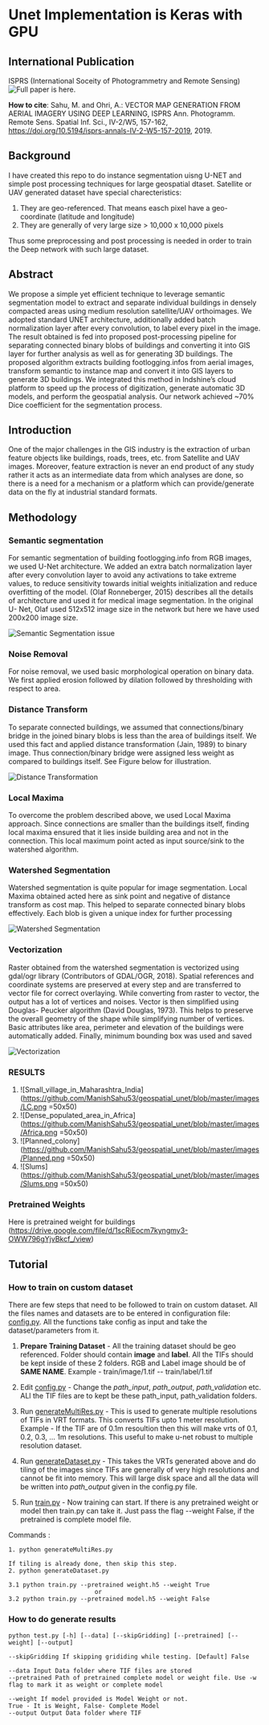 # Unet Implementation is Keras with GPU
## International Publication
ISPRS (International Soceity of Photogrammetry and Remote Sensing)
![Full paper](https://doi.org/10.5194/isprs-annals-IV-2-W5-157-2019) is here.

**How to cite**: Sahu, M. and Ohri, A.: VECTOR MAP GENERATION FROM AERIAL IMAGERY USING DEEP LEARNING, ISPRS Ann. Photogramm. Remote Sens. Spatial Inf. Sci., IV-2/W5, 157-162, https://doi.org/10.5194/isprs-annals-IV-2-W5-157-2019, 2019. 

## Background
I have created this repo to do instance segmentation uisng U-NET and simple post processing techniques for large geospatial dtaset.
Satellite or UAV generated dataset have special charecteristics:

1. They are geo-referenced. That means easch pixel have a geo-coordinate (latitude and longitude) 
2. They are generally of very large size > 10,000 x 10,000 pixels

Thus some preprocessing and post processing is needed in order to train the Deep network with such large dataset.

## Abstract
We propose a simple yet efficient technique to leverage semantic segmentation model to extract and separate individual buildings in densely compacted areas using medium resolution satellite/UAV orthoimages. We adopted standard UNET architecture, additionally added batch normalization layer after every convolution, to label every pixel in the image. The result obtained is fed into proposed post-processing pipeline for separating connected binary blobs of buildings and converting it into GIS layer for further analysis as well as for generating 3D buildings. The proposed algorithm extracts building footlogging.infos from aerial images, transform semantic to instance map and convert it into GIS layers to generate 3D buildings. We integrated this method in Indshine’s cloud platform to speed up the process of digitization, generate automatic 3D models, and perform the geospatial analysis. Our network achieved ~70% Dice coefficient for the segmentation process.

## Introduction
One of the major challenges in the GIS industry is the extraction of urban feature objects like buildings, roads, trees, etc. from Satellite and UAV images. Moreover, feature extraction is never an end product of any study rather it acts as an intermediate data from which analyses are done, so there is a need for a mechanism or a platform which can provide/generate data on the fly at industrial standard formats.

## Methodology
### Semantic segmentation

For semantic segmentation of building footlogging.info from RGB images, we used U-Net architecture. We added an extra batch normalization layer after every convolution layer to avoid any activations to take extreme values, to reduce sensitivity towards initial weights initialization and reduce overfitting of the model. (Olaf Ronneberger, 2015) describes all the details of architecture and used it for medical image segmentation. In the original U- Net, Olaf used 512x512 image size in the network but here we have used 200x200 image size. 

![Semantic Segmentation issue](https://github.com/ManishSahu53/geospatial_unet/blob/master/images/Connected%20Blobs.png)


### Noise Removal
For noise removal, we used basic morphological operation on binary data. We first applied erosion followed by dilation followed by thresholding with respect to area.

### Distance Transform
To separate connected buildings, we assumed that connections/binary bridge in the joined binary blobs is less than the area of buildings itself. We used this fact and applied distance transformation (Jain, 1989) to binary image. Thus connection/binary bridge were assigned less weight as compared to buildings itself. See Figure below for illustration.

![Distance Transformation](https://github.com/ManishSahu53/geospatial_unet/blob/master/images/Distance%20Transform.png)

### Local Maxima
To overcome the problem described above, we used Local Maxima approach. Since connections are smaller than the buildings itself, finding local maxima ensured that it lies inside building area and not in the connection. This local maximum point acted as input source/sink to the watershed algorithm.

### Watershed Segmentation
Watershed segmentation is quite popular for image segmentation. Local Maxima obtained acted here as sink point and negative of distance transform as cost map. This helped to separate connected binary blobs effectively. Each blob is given a unique index for further processing

![Watershed Segmentation](https://github.com/ManishSahu53/geospatial_unet/blob/master/images/Watershed.png)

### Vectorization
Raster obtained from the watershed segmentation is vectorized using gdal/ogr library (Contributors of GDAL/OGR, 2018). Spatial references and coordinate systems are preserved at every step and are transferred to vector file for correct overlaying. While converting from raster to vector, the output has a lot of vertices and noises. Vector is then simplified using Douglas- Peucker algorithm (David Douglas, 1973). This helps to preserve the overall geometry of the shape while simplifying number of vertices. Basic attributes like area, perimeter and elevation of the buildings were automatically added. Finally, minimum bounding box was used and saved

![Vectorization](https://github.com/ManishSahu53/geospatial_unet/blob/master/images/BoundingBox.png)


### RESULTS
1. ![Small_village_in_Maharashtra_India](https://github.com/ManishSahu53/geospatial_unet/blob/master/images/LC.png =50x50)
2. ![Dense_populated_area_in_Africa](https://github.com/ManishSahu53/geospatial_unet/blob/master/images/Africa.png  =50x50)
3. ![Planned_colony](https://github.com/ManishSahu53/geospatial_unet/blob/master/images/Planned.png =50x50)
4. ![Slums](https://github.com/ManishSahu53/geospatial_unet/blob/master/images/Slums.png =50x50)

### Pretrained Weights
Here is pretrained weight for buildings (https://drive.google.com/file/d/1scRiEocm7kyngmy3-OWW796gYjvBkcf_/view)

## Tutorial
### How to train on custom dataset
There are few steps that need to be followed to train on custom dataset. All the files names and datasets are to be entered in configuration file: [config.py](https://github.com/ManishSahu53/geospatial_unet/blob/master/config.py). All the functions take config as input and take the dataset/parameters from it.

1. **Prepare Training Dataset** - All the training dataset should be geo referenced. Folder should contain **image** and **label**. All the TIFs should be kept inside of these 2 folders. RGB and Label image should be of **SAME NAME**. Example - train/image/1.tif -- train/label/1.tif  

2. Edit [config.py](https://github.com/ManishSahu53/geospatial_unet/blob/master/config.py) -  Change the *path_input*, *path_output*, *path_validation* etc. ALl the TIF files are to kept be these path_input, path_validation folders.

3. Run [generateMultiRes.py](https://github.com/ManishSahu53/geospatial_unet/blob/master/generateMultiRes.py) - This is used to generate multiple resolutions of TIFs in VRT formats. This converts TIFs upto 1 meter resolution. Example - If the TIF are of 0.1m resoultion then this will make vrts of 0.1, 0.2, 0.3, ... 1m resolutions. This useful to make u-net robust to multiple resolution dataset.

4. Run [generateDataset.py](https://github.com/ManishSahu53/geospatial_unet/blob/master/generateDataset.py) - This takes the VRTs generated above and do tiling of the images since TIFs are generally of very high resolutions and cannot be fit into memory. This will large disk space and all the data will be written into *path_output* given in the config.py file.

5. Run [train.py](https://github.com/ManishSahu53/geospatial_unet/blob/master/train.py) - Now training can start. If there is any pretrained weight or model then train.py can take it. Just pass the flag --weight False, if the pretrained is complete model file.

Commands :
```
1. python generateMultiRes.py

If tiling is already done, then skip this step.
2. python generateDataset.py

3.1 python train.py --pretrained weight.h5 --weight True
                        or 
3.2 python train.py --pretrained model.h5 --weight False
```

### How to do generate results

```
python test.py [-h] [--data] [--skipGridding] [--pretrained] [--weight] [--output]

--skipGridding If skipping grididing while testing. [Default] False

--data Input Data folder where TIF files are stored
--pretrained Path of pretrained complete model or weight file. Use -w flag to mark it as weight or complete model

--weight If model provided is Model Weight or not. 
True - It is Weight, False- Complete Model
--output Output Data folder where TIF 
```
